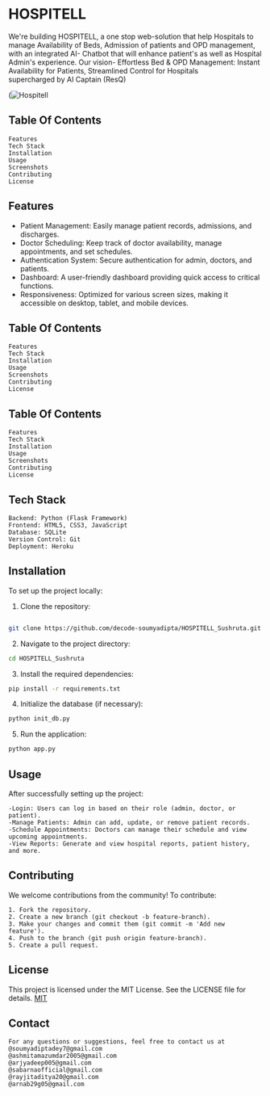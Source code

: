 
# HOSPITELL 

We're building HOSPITELL, a one stop web-solution that help Hospitals to manage Availability of Beds, Admission of 
patients and OPD management, with an integrated AI- Chatbot that will enhance patient's as well as Hospital Admin's 
experience. 
Our vision- Effortless Bed & OPD Management: Instant Availability for Patients, Streamlined Control for Hospitals 
supercharged by AI Captain (ResQ)


(![Hospitell ](https://github.com/user-attachments/assets/b67f4445-039a-4831-8710-85fbf63cebdc)



## Table Of Contents

    Features
    Tech Stack
    Installation
    Usage
    Screenshots
    Contributing
    License
## Features

- Patient Management: Easily manage patient records, admissions, and discharges.
- Doctor Scheduling: Keep track of doctor availability, manage appointments, and set schedules.
- Authentication System: Secure authentication for admin, doctors, and patients.
- Dashboard: A user-friendly dashboard providing quick access to critical functions.
- Responsiveness: Optimized for various screen sizes, making it accessible on desktop, tablet, and mobile devices.


## Table Of Contents

    Features
    Tech Stack
    Installation
    Usage
    Screenshots
    Contributing
    License
## Table Of Contents

    Features
    Tech Stack
    Installation
    Usage
    Screenshots
    Contributing
    License
## Tech Stack

    Backend: Python (Flask Framework)
    Frontend: HTML5, CSS3, JavaScript
    Database: SQLite
    Version Control: Git
    Deployment: Heroku
## Installation


To set up the project locally:

1. Clone the repository:

```bash

git clone https://github.com/decode-soumyadipta/HOSPITELL_Sushruta.git
```
2. Navigate to the project directory:
```bash
cd HOSPITELL_Sushruta
```
3. Install the required dependencies:
```bash
pip install -r requirements.txt
```

4. Initialize the database (if necessary):
```bash
python init_db.py
```
5. Run the application:
```bash
python app.py
```
## Usage

After successfully setting up the project:

    -Login: Users can log in based on their role (admin, doctor, or patient).
    -Manage Patients: Admin can add, update, or remove patient records.
    -Schedule Appointments: Doctors can manage their schedule and view upcoming appointments.
    -View Reports: Generate and view hospital reports, patient history, and more.
## Contributing

We welcome contributions from the community! To contribute:

    1. Fork the repository.
    2. Create a new branch (git checkout -b feature-branch).
    3. Make your changes and commit them (git commit -m 'Add new feature').
    4. Push to the branch (git push origin feature-branch).
    5. Create a pull request.

## License

This project is licensed under the MIT License. See the LICENSE file for details.
[MIT](https://choosealicense.com/licenses/mit/)


## Contact

    For any questions or suggestions, feel free to contact us at
    @soumyadiptadey7@gmail.com
    @ashmitamazumdar2005@gmail.com
    @arjyadeep005@gmail.com
    @sabarnaofficial@gmail.com
    @rayjitaditya20@gmail.com
    @arnab29g05@gmail.com
